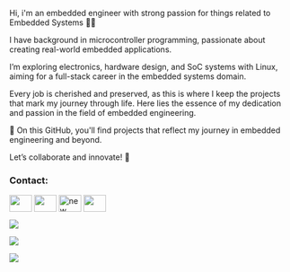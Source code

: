Hi, i'm an embedded engineer with strong passion for things related to Embedded Systems 👨‍💻

I have background in microcontroller programming, passionate about creating real-world embedded applications.

I’m exploring electronics, hardware design, and SoC systems with Linux, aiming for a full-stack career in the embedded systems domain.

Every job is cherished and preserved, as this is where I keep the projects that mark my journey through life. Here lies the essence of my dedication and passion in the field of embedded engineering.

🚀 On this GitHub, you'll find projects that reflect my journey in embedded engineering and beyond.

Let’s collaborate and innovate! 🌟

<h3 align="left">Contact:</h3>
<p align="left">
<a href="https://www.linkedin.com/in/gia-huy-nguy%E1%BB%85n-ng%E1%BB%8Dc-a8baa7244/" target="blank"><img align="center" src="https://raw.githubusercontent.com/rahuldkjain/github-profile-readme-generator/master/src/images/icons/Social/linked-in-alt.svg" height="30" width="40" /></a>
<a href="https://www.facebook.com/snoopy582001/" target="blank"><img align="center" src="https://raw.githubusercontent.com/rahuldkjain/github-profile-readme-generator/master/src/images/icons/Social/facebook.svg" height="30" width="40" /></a>
<a href="https://www.youtube.com/@Snoopymeow" target="blank"><img align="center" src="https://raw.githubusercontent.com/rahuldkjain/github-profile-readme-generator/master/src/images/icons/Social/youtube.svg" alt="new new" height="30" width="40" /></a>
<a href="https://leetcode.com/u/giahuy392001/" target="blank"><img align="center" src="https://raw.githubusercontent.com/rahuldkjain/github-profile-readme-generator/master/src/images/icons/Social/leet-code.svg" height="30" width="40" /></a>
</p>


<p align="left"> <img src="http://github-profile-summary-cards.vercel.app/api/cards/profile-details?username=snoopy3921&theme=zenburn" /></p>
<p align="left"> <img src="https://github-readme-stats.vercel.app/api?username=snoopy3921&show_icons=true&theme=slateorange" /></p>
<p align="left"><img align="center" src="https://github-readme-stats.vercel.app/api/top-langs?username=snoopy3921&show_icons=true&locale=en&layout=compact"/></p>
